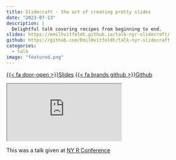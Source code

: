 ```yaml
---
title: Slidecraft - the art of creating pretty slides
date: "2023-07-13"
description: |
  Delightful talk covering recipes from beginning to end.
slides: https://emilhvitfeldt.github.io/talk-nyr-slidecraft/
github: https://github.com/EmilHvitfeldt/talk-nyr-slidecraft
categories:
  - talk
image: "featured.png"
---
```


<a href="https://emilhvitfeldt.github.io/talk-nyr-slidecraft/" class="listing-slides btn-links">{{< fa door-open >}}Slides<a>
<a href="https://github.com/EmilHvitfeldt/talk-nyr-slidecraft" class="listing-github btn-links">{{< fa brands github >}}Github<a>
      
<iframe class="slide-deck" src="https://emilhvitfeldt.github.io/talk-nyr-slidecraft/"></iframe>
        

This was a talk given at [NY R Conference](https://rstats.ai/nyr.html)
